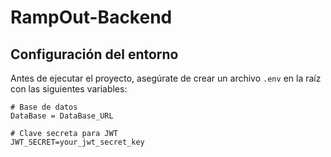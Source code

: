 # RampOut-Backend

## Configuración del entorno

Antes de ejecutar el proyecto, asegúrate de crear un archivo `.env` en la raíz con las siguientes variables:

```env
# Base de datos
DataBase = DataBase_URL

# Clave secreta para JWT
JWT_SECRET=your_jwt_secret_key
```
